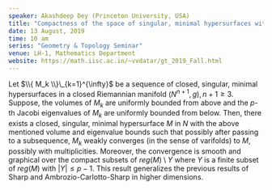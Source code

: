 ```yaml
---
speaker: Akashdeep Dey (Princeton University, USA)
title: "Compactness of the space of singular, minimal hypersurfaces with bounded volume and Jacobi eigenvalue"
date: 13 August, 2019
time: 10 am
series: "Geometry & Topology Seminar"
venue: LH-1, Mathematics Department
website: https://math.iisc.ac.in/~vvdatar/gt_2019_Fall.html
---
```


Let $\\{ M_k \\}\_{k=1}^{\infty}$ be a sequence of closed, singular, minimal hypersurfaces in a closed Riemannian manifold 
$(N^{n+1},g), n+1 \geq 3$. Suppose, the volumes of $M_k$ are uniformly bounded from above and the $p$-th Jacobi 
eigenvalues of $M_k$ are uniformly bounded from below. Then, there exists a closed, singular, minimal hypersurface $M$ in 
$N$ with the above mentioned volume and eigenvalue bounds such that possibly after passing to a subsequence, $M_k$ weakly 
converges (in the sense of varifolds) to $M$, possibly with multiplicities. Moreover, the convergence is smooth and graphical 
over the compact subsets of $reg(M) \setminus Y$ where $Y$ is a finite subset of $reg(M)$ with $|Y|\leq p-1$. This result 
generalizes the previous results of Sharp and Ambrozio-Carlotto-Sharp in higher dimensions.
